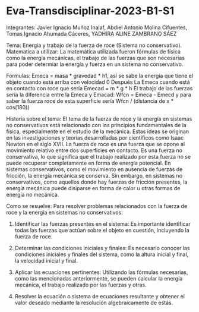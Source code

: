 # Eva-Transdisciplinar-2023-B1-S1
Integrantes: Javier Ignacio Muñoz Inalaf, Abdiel Antonio Molina Cifuentes, Tomas Ignacio Ahumada Cáceres, YADHIRA ALINE ZAMBRANO SÁEZ

Tema: Energía y trabajo de la fuerza de roce (Sistema no conservativo).
Matematica a utilizar: La matemática utilizada fueron fórmulas de física como la energía mecánicas, 
el trabajo de las fuerzas que son necesarias para poder determiar la energía y fuerza en un sistema no conservativo.

Fórmulas: 
Emeca = masa * gravedad * h1, así se sabe la energía que tiene el objeto cuando está arriba con velocidad 0
Después La Emeca cuando está en contacto con roce que sería
Emecad = m * g * h
El trabajo de las fuerzas sería la diferencia entre la Emeca y Emacad: Wfcn = Emeca - Emecd
y para saber la fuerza roce de esta superficie sería Wfcn / (distancia de x * cos(180))

Historia sobre el tema:
El tema de la fuerza de roce y la energía en sistemas no conservativos está relacionado con los principios fundamentales de la física, 
especialmente en el estudio de la mecánica. Estas ideas se originan en las investigaciones y teorías desarrolladas por científicos como 
Isaac Newton en el siglo XVII.
La fuerza de roce es una fuerza que se opone al movimiento relativo entre dos superficies en contacto. Es una fuerza no conservativa, lo 
que significa que el trabajo realizado por esta fuerza no se puede recuperar completamente en forma de energía potencial. En sistemas 
conservativos, como el movimiento en ausencia de fuerzas de fricción, la energía mecánica se conserva. Sin embargo, en sistemas no 
conservativos, como aquellos donde hay fuerzas de fricción presentes, la energía mecánica puede disiparse en forma de calor u otras formas 
de energía no mecánica.

Como se resuelve:
Para resolver problemas relacionados con la fuerza de roce y la energía en sistemas no conservativos:

1. Identificar las fuerzas presentes en el sistema: Es importante identificar todas las fuerzas que actúan sobre el objeto en cuestión, 
incluyendo la fuerza de roce.

2. Determinar las condiciones iniciales y finales: Es necesario conocer las condiciones iniciales y finales del sistema, como la altura 
inicial y final, la velocidad inicial y final.

3. Aplicar las ecuaciones pertinentes: Utilizando las fórmulas necesarias, como las mencionadas anteriormente, se pueden calcular la 
energía mecánica, el trabajo realizado por las fuerzas y otras.

4. Resolver la ecuación o sistema de ecuaciones resultante y obtener el valor deseado mediante la resolución algebraicamente de estás.
